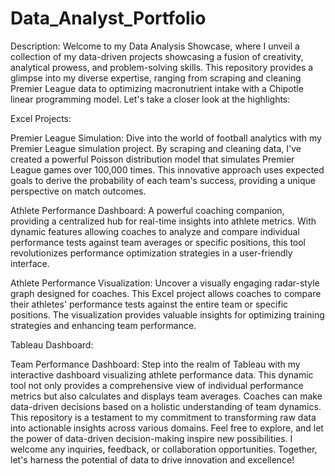 # Data_Analyst_Portfolio
Description:
Welcome to my Data Analysis Showcase, where I unveil a collection of my data-driven projects showcasing a fusion of creativity, analytical prowess, and problem-solving skills. This repository provides a glimpse into my diverse expertise, ranging from scraping and cleaning Premier League data to optimizing macronutrient intake with a Chipotle linear programming model. Let's take a closer look at the highlights:

Excel Projects:

Premier League Simulation:
Dive into the world of football analytics with my Premier League simulation project. By scraping and cleaning data, I've created a powerful Poisson distribution model that simulates Premier League games over 100,000 times. This innovative approach uses expected goals to derive the probability of each team's success, providing a unique perspective on match outcomes.

Athlete Performance Dashboard:
A powerful coaching companion, providing a centralized hub for real-time insights into athlete metrics. With dynamic features allowing coaches to analyze and compare individual performance tests against team averages or specific positions, this tool revolutionizes performance optimization strategies in a user-friendly interface.

Athlete Performance Visualization:
Uncover a visually engaging radar-style graph designed for coaches. This Excel project allows coaches to compare their athletes' performance tests against the entire team or specific positions. The visualization provides valuable insights for optimizing training strategies and enhancing team performance.

Tableau Dashboard:

Team Performance Dashboard:
Step into the realm of Tableau with my interactive dashboard visualizing athlete performance data. This dynamic tool not only provides a comprehensive view of individual performance metrics but also calculates and displays team averages. Coaches can make data-driven decisions based on a holistic understanding of team dynamics.
This repository is a testament to my commitment to transforming raw data into actionable insights across various domains. Feel free to explore, and let the power of data-driven decision-making inspire new possibilities. I welcome any inquiries, feedback, or collaboration opportunities. Together, let's harness the potential of data to drive innovation and excellence!
